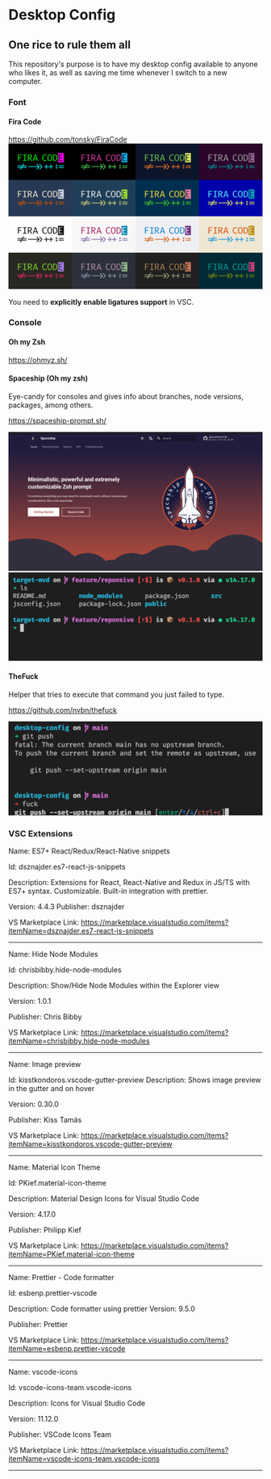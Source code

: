 # Desktop Config

## One rice to rule them all

This repository's purpose is to have my desktop config available to anyone who likes it, as well as saving me time whenever I switch to a new computer.

### Font

#### Fira Code

https://github.com/tonsky/FiraCode
![fira code](/firacode.svg)

You need to **explicitly enable ligatures support** in VSC.

### Console

#### Oh my Zsh

https://ohmyz.sh/

#### Spaceship (Oh my zsh)

Eye-candy for consoles and gives info about branches, node versions, packages, among others.

https://spaceship-prompt.sh/

![image of spaceship](/spaceship.png)
![image of spaceship-prompt](/spaceship-prompt.png)

#### TheFuck

Helper that tries to execute that command you just failed to type.

https://github.com/nvbn/thefuck

![image of thefuck](thefuck.png)

### VSC Extensions

Name: ES7+ React/Redux/React-Native snippets

Id: dsznajder.es7-react-js-snippets

Description: Extensions for React, React-Native and Redux in JS/TS with ES7+ syntax. Customizable. Built-in integration with prettier.

Version: 4.4.3
Publisher: dsznajder

VS Marketplace Link: https://marketplace.visualstudio.com/items?itemName=dsznajder.es7-react-js-snippets

---

Name: Hide Node Modules

Id: chrisbibby.hide-node-modules

Description: Show/Hide Node Modules within the Explorer view

Version: 1.0.1

Publisher: Chris Bibby

VS Marketplace Link: https://marketplace.visualstudio.com/items?itemName=chrisbibby.hide-node-modules

---

Name: Image preview

Id: kisstkondoros.vscode-gutter-preview
Description: Shows image preview in the gutter and on hover

Version: 0.30.0

Publisher: Kiss Tamás

VS Marketplace Link: https://marketplace.visualstudio.com/items?itemName=kisstkondoros.vscode-gutter-preview

---

Name: Material Icon Theme

Id: PKief.material-icon-theme

Description: Material Design Icons for Visual Studio Code

Version: 4.17.0

Publisher: Philipp Kief

VS Marketplace Link: https://marketplace.visualstudio.com/items?itemName=PKief.material-icon-theme

---

Name: Prettier - Code formatter

Id: esbenp.prettier-vscode

Description: Code formatter using prettier
Version: 9.5.0

Publisher: Prettier

VS Marketplace Link: https://marketplace.visualstudio.com/items?itemName=esbenp.prettier-vscode

---

Name: vscode-icons

Id: vscode-icons-team.vscode-icons

Description: Icons for Visual Studio Code

Version: 11.12.0

Publisher: VSCode Icons Team

VS Marketplace Link: https://marketplace.visualstudio.com/items?itemName=vscode-icons-team.vscode-icons

---
